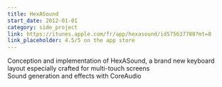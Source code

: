 ```yaml
---
title: HexASound
start_date: 2012-01-01
category: side_project
link: https://itunes.apple.com/fr/app/hexasound/id575637780?mt=8
link_placeholder: 4.5/5 on the app store
---
```


Conception and implementation of HexASound, a brand new keyboard layout especially crafted for multi-touch screens<br />
Sound generation and effects with CoreAudio
